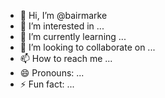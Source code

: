 - 👋 Hi, I’m @bairmarke
- 👀 I’m interested in ...
- 🌱 I’m currently learning ...
- 💞️ I’m looking to collaborate on ...
- 📫 How to reach me ...
- 😄 Pronouns: ...
- ⚡ Fun fact: ...

<!---
bairmarke/bairmarke is a ✨ special ✨ repository because its `README.md` (this file) appears on your GitHub profile.
You can click the Preview link to take a look at your changes.
--->
